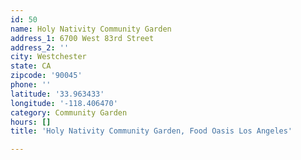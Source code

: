 ```yaml
---
id: 50
name: Holy Nativity Community Garden
address_1: 6700 West 83rd Street
address_2: ''
city: Westchester
state: CA
zipcode: '90045'
phone: ''
latitude: '33.963433'
longitude: '-118.406470'
category: Community Garden
hours: []
title: 'Holy Nativity Community Garden, Food Oasis Los Angeles'

---
```

